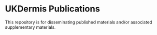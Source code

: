 # UKDermis Publications

This repository is for disseminating published materials and/or associated supplementary materials.

